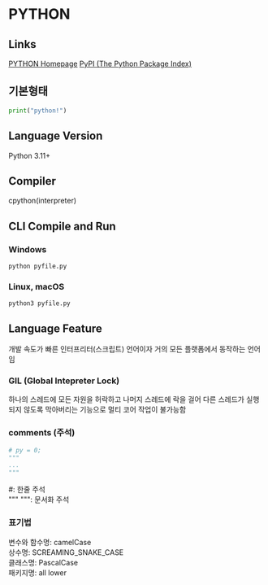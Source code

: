 # PYTHON
## Links
[PYTHON Homepage](https://www.python.org/)
[PyPI (The Python Package Index)](https://pypi.org/)

## 기본형태
```python
print("python!")
```

## Language Version
Python 3.11+

## Compiler
cpython(interpreter)

## CLI Compile and Run
### Windows
```
python pyfile.py
```
### Linux, macOS
```
python3 pyfile.py
```

## Language Feature
개발 속도가 빠른 인터프리터(스크립트) 언어이자 거의 모든 플랫폼에서 동작하는 언어임
### GIL (Global Intepreter Lock)
하나의 스레드에 모든 자원을 허락하고 나머지 스레드에 락을 걸어 다른 스레드가 실행되지 않도록 막아버리는 기능으로 멀티 코어 작업이 불가능함
### comments (주석)
```python
# py = 0;
"""
...
"""
```
\#: 한줄 주석   
""" """: 문서화 주석
### 표기법
변수와 함수명: camelCase   
상수명: SCREAMING_SNAKE_CASE   
클래스명: PascalCase   
패키지명: all lower
